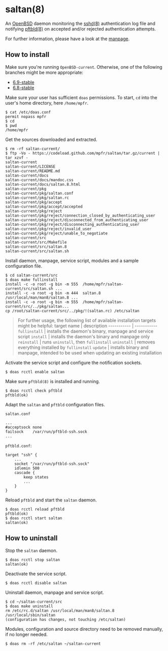 # saltan(8)

An [OpenBSD](https://www.openbsd.org) daemon monitoring the [sshd(8)](https://man.openbsd.org/sshd) authentication log file and notifying [pftbld(8)](https://github.com/mpfr/pftbld) on accepted and/or rejected authentication attempts.

For further information, please have a look at the [manpage](https://mpfr.github.io/saltan/saltan.8.html).

## How to install

Make sure you're running `OpenBSD-current`. Otherwise, one of the following branches might be more appropriate:
* [6.9-stable](https://github.com/mpfr/saltan/tree/6.9-stable)
* [6.8-stable](https://github.com/mpfr/saltan/tree/6.8-stable)

Make sure your user has sufficient `doas` permissions. To start, `cd` into the user's home directory, here `/home/mpfr`.

```
$ cat /etc/doas.conf
permit nopass mpfr
$ cd
$ pwd
/home/mpfr
```

Get the sources downloaded and extracted.

```
$ rm -rf saltan-current/
$ ftp -Vo - https://codeload.github.com/mpfr/saltan/tar.gz/current | tar xzvf -
saltan-current
saltan-current/LICENSE
saltan-current/README.md
saltan-current/docs
saltan-current/docs/mandoc.css
saltan-current/docs/saltan.8.html
saltan-current/pkg
saltan-current/pkg/saltan.conf
saltan-current/pkg/saltan.rc
saltan-current/pkg/accept
saltan-current/pkg/accept/accepted
saltan-current/pkg/reject
saltan-current/pkg/reject/connection_closed_by_authenticating_user
saltan-current/pkg/reject/disconnected_from_authenticating_user
saltan-current/pkg/reject/disconnecting_authenticating_user
saltan-current/pkg/reject/invalid_user
saltan-current/pkg/reject/unable_to_negotiate
saltan-current/src
saltan-current/src/Makefile
saltan-current/src/saltan.8
saltan-current/src/saltan.sh
```

Install daemon, manpage, service script, modules and a sample configuration file.

```
$ cd saltan-current/src
$ doas make fullinstall
install -c -o root -g bin -m 555  /home/mpfr/saltan-current/src/saltan.sh ...
install -c -o root -g bin -m 444  saltan.8 /usr/local/man/man8/saltan.8 ...
install -c -o root -g bin -m 555  /home/mpfr/saltan-current/src/../pkg/saltan...
cp /root/saltan-current/src/../pkg/!(saltan.rc) /etc/saltan
```

> For further usage, the following list of available installation targets might be helpful:
> target name | description
> ----------- | -----------
> `fullinstall` | installs the daemon's binary, manpage and service script
> `install` | installs the daemon's binary and manpage only
> `reinstall` | runs `uninstall`, then `fullinstall`
> `uninstall` | removes everything installed by `fullinstall`
> `update` | installs binary and manpage, intended to be used when updating an existing installation

Activate the service script and configure the notification sockets.

```
$ doas rcctl enable saltan
```

Make sure `pftbld(8)` is installed and running.

```
$ doas rcctl check pftbld
pftbld(ok)
```

Adapt the `saltan` and `pftbld` configuration files.

`saltan.conf`

```
...
#acceptsock	none
failsock	/var/run/pftbld-ssh.sock
...
```

`pftbld.conf`:

```
target "ssh" {
	...
	socket "/var/run/pftbld-ssh.sock"
	idlemin 500
	cascade {
		keep states
		...
	}
}
```

Reload `pftbld` and start the `saltan` daemon.

```
$ doas rcctl reload pftbld
pftbld(ok)
$ doas rcctl start saltan
saltan(ok)
```

## How to uninstall

Stop the `saltan` daemon.

```
$ doas rcctl stop saltan
saltan(ok)
```

Deactivate the service script.

```
$ doas rcctl disable saltan
```

Uninstall daemon, manpage and service script.

```
$ cd ~/saltan-current/src
$ doas make uninstall
rm /etc/rc.d/saltan /usr/local/man/man8/saltan.8 /usr/local/sbin/saltan
(configuration has changes, not touching /etc/saltan)
```

Modules, configuration and source directory need to be removed manually, if no longer needed.

```
$ doas rm -rf /etc/saltan ~/saltan-current
```
